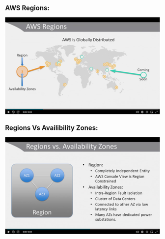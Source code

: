 ## AWS Regions:
![img_14.png](img_14.png)

## Regions Vs Availibility Zones:
![img_15.png](img_15.png)